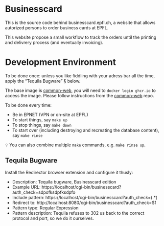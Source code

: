 # Businesscard

This is the source code behind businesscard.epfl.ch, a website that allows
autorized persons to order business cards at EPFL.

This website propose a small workflow to track the orders until the printing and
delivrery process (and eventually invoicing).

# Development Environment

To be done once: unless you like fiddling with your adress bar all the time,
apply the “Tequila Bugware” § below.

The base image is [common-web](https://github.com/epfl-si/common-web), you will
need to `docker login ghcr.io` to access the image. Please follow instructions 
from the [common-web](https://github.com/epfl-si/common-web) repo.

To be done every time:
   - Be in EPNET (VPN or on-site at EPFL)
   - To start things, say `make up`
   - To stop things, say `make down`
   - To start over (including destroying and recreating the database content), 
     say `make rinse`

💡 You can also combine multiple `make` commands, e.g. `make rinse up`.


## Tequila Bugware

Install the Redirector browser extension and configure it thusly:
   - Description: Tequila bugware, Businesscard edition
   - Example URL: https://localhost/cgi-bin/businesscard?auth_check=sdpofksdpfksdpfo
   - Include pattern: https://localhost/cgi-bin/businesscard\?auth_check=(.*)
   - Redirect to: http://localhost:8080/cgi-bin/businesscard?auth_check=$1
   - Pattern type: Regular Expression
   - Pattern description: Tequila refuses to 302 us back to the correct protocol and port, so we do it ourselves.

